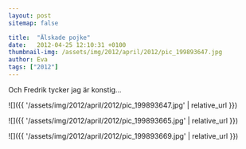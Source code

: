 ```yaml
---
layout: post
sitemap: false

title:  "Älskade pojke"
date:   2012-04-25 12:10:31 +0100
thumbnail-img: /assets/img/2012/april/2012/pic_199893647.jpg
author: Eva
tags: ["2012"]
---
```


Och Fredrik tycker jag är konstig...

![]({{ '/assets/img/2012/april/2012/pic_199893647.jpg'  | relative_url }})

![]({{ '/assets/img/2012/april/2012/pic_199893665.jpg'  | relative_url }})

![]({{ '/assets/img/2012/april/2012/pic_199893669.jpg'  | relative_url }})

